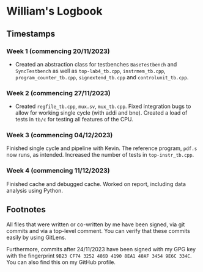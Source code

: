 # William's Logbook

## Timestamps

### Week 1 (commencing 20/11/2023)

- Created an abstraction class for testbenches `BaseTestbench` and
`SyncTestbench` as well as `top-lab4_tb.cpp`, `instrmem_tb.cpp`, 
`program_counter_tb.cpp`, `signextend_tb.cpp` and `controlunit_tb.cpp`.

### Week 2 (commencing 27/11/2023)

- Created `regfile_tb.cpp`, `mux.sv`, `mux_tb.cpp`. Fixed integration bugs to 
allow for working single cycle (with addi and bne). Created a load of tests in 
`tb/c` for testing all features of the CPU.

### Week 3 (commencing 04/12/2023)

Finished single cycle and pipeline with Kevin. The reference program, `pdf.s`
now runs, as intended. Increased the number of tests in `top-instr_tb.cpp`.

### Week 4 (commencing 11/12/2023)

Finished cache and debugged cache. 
Worked on report, including data analysis using Python.

## Footnotes

All files that were written or co-written by me have been signed, via git 
commits and via a top-level comment. You can verify that these commits easily
by using GitLens. 

Furthermore, commits after 24/11/2023 have been signed with
my GPG key with the fingerprint 
`9B23 CF74 3252 486D 4190 8EA1 48AF 3454 9E6C 334C`. You can also find this on
my GitHub profile.
